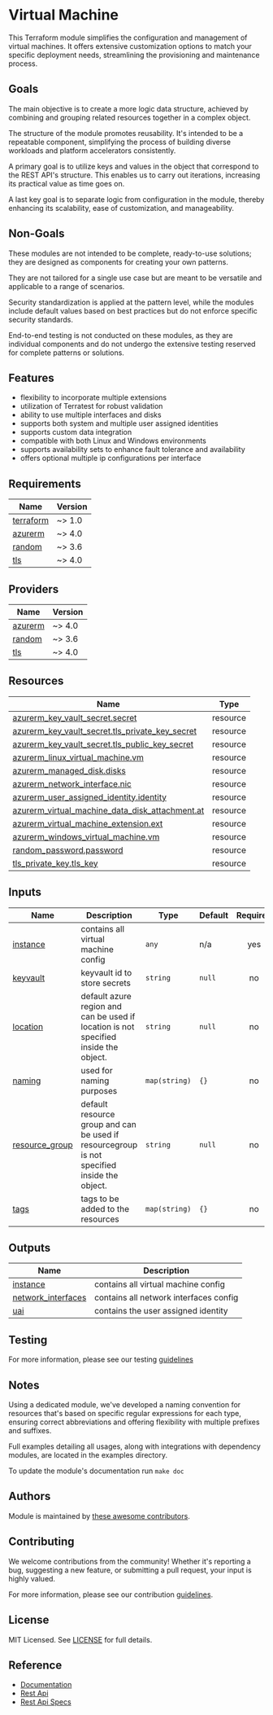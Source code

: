 # Virtual Machine

This Terraform module simplifies the configuration and management of virtual machines. It offers extensive customization options to match your specific deployment needs, streamlining the provisioning and maintenance process.

## Goals

The main objective is to create a more logic data structure, achieved by combining and grouping related resources together in a complex object.

The structure of the module promotes reusability. It's intended to be a repeatable component, simplifying the process of building diverse workloads and platform accelerators consistently.

A primary goal is to utilize keys and values in the object that correspond to the REST API's structure. This enables us to carry out iterations, increasing its practical value as time goes on.

A last key goal is to separate logic from configuration in the module, thereby enhancing its scalability, ease of customization, and manageability.

## Non-Goals

These modules are not intended to be complete, ready-to-use solutions; they are designed as components for creating your own patterns.

They are not tailored for a single use case but are meant to be versatile and applicable to a range of scenarios.

Security standardization is applied at the pattern level, while the modules include default values based on best practices but do not enforce specific security standards.

End-to-end testing is not conducted on these modules, as they are individual components and do not undergo the extensive testing reserved for complete patterns or solutions.

## Features

- flexibility to incorporate multiple extensions
- utilization of Terratest for robust validation
- ability to use multiple interfaces and disks
- supports both system and multiple user assigned identities
- supports custom data integration
- compatible with both Linux and Windows environments
- supports availability sets to enhance fault tolerance and availability
- offers optional multiple ip configurations per interface

<!-- BEGIN_TF_DOCS -->
## Requirements

| Name | Version |
|------|---------|
| <a name="requirement_terraform"></a> [terraform](#requirement\_terraform) | ~> 1.0 |
| <a name="requirement_azurerm"></a> [azurerm](#requirement\_azurerm) | ~> 4.0 |
| <a name="requirement_random"></a> [random](#requirement\_random) | ~> 3.6 |
| <a name="requirement_tls"></a> [tls](#requirement\_tls) | ~> 4.0 |

## Providers

| Name | Version |
|------|---------|
| <a name="provider_azurerm"></a> [azurerm](#provider\_azurerm) | ~> 4.0 |
| <a name="provider_random"></a> [random](#provider\_random) | ~> 3.6 |
| <a name="provider_tls"></a> [tls](#provider\_tls) | ~> 4.0 |

## Resources

| Name | Type |
|------|------|
| [azurerm_key_vault_secret.secret](https://registry.terraform.io/providers/hashicorp/azurerm/latest/docs/resources/key_vault_secret) | resource |
| [azurerm_key_vault_secret.tls_private_key_secret](https://registry.terraform.io/providers/hashicorp/azurerm/latest/docs/resources/key_vault_secret) | resource |
| [azurerm_key_vault_secret.tls_public_key_secret](https://registry.terraform.io/providers/hashicorp/azurerm/latest/docs/resources/key_vault_secret) | resource |
| [azurerm_linux_virtual_machine.vm](https://registry.terraform.io/providers/hashicorp/azurerm/latest/docs/resources/linux_virtual_machine) | resource |
| [azurerm_managed_disk.disks](https://registry.terraform.io/providers/hashicorp/azurerm/latest/docs/resources/managed_disk) | resource |
| [azurerm_network_interface.nic](https://registry.terraform.io/providers/hashicorp/azurerm/latest/docs/resources/network_interface) | resource |
| [azurerm_user_assigned_identity.identity](https://registry.terraform.io/providers/hashicorp/azurerm/latest/docs/resources/user_assigned_identity) | resource |
| [azurerm_virtual_machine_data_disk_attachment.at](https://registry.terraform.io/providers/hashicorp/azurerm/latest/docs/resources/virtual_machine_data_disk_attachment) | resource |
| [azurerm_virtual_machine_extension.ext](https://registry.terraform.io/providers/hashicorp/azurerm/latest/docs/resources/virtual_machine_extension) | resource |
| [azurerm_windows_virtual_machine.vm](https://registry.terraform.io/providers/hashicorp/azurerm/latest/docs/resources/windows_virtual_machine) | resource |
| [random_password.password](https://registry.terraform.io/providers/hashicorp/random/latest/docs/resources/password) | resource |
| [tls_private_key.tls_key](https://registry.terraform.io/providers/hashicorp/tls/latest/docs/resources/private_key) | resource |

## Inputs

| Name | Description | Type | Default | Required |
|------|-------------|------|---------|:--------:|
| <a name="input_instance"></a> [instance](#input\_instance) | contains all virtual machine config | `any` | n/a | yes |
| <a name="input_keyvault"></a> [keyvault](#input\_keyvault) | keyvault id to store secrets | `string` | `null` | no |
| <a name="input_location"></a> [location](#input\_location) | default azure region and can be used if location is not specified inside the object. | `string` | `null` | no |
| <a name="input_naming"></a> [naming](#input\_naming) | used for naming purposes | `map(string)` | `{}` | no |
| <a name="input_resource_group"></a> [resource\_group](#input\_resource\_group) | default resource group and can be used if resourcegroup is not specified inside the object. | `string` | `null` | no |
| <a name="input_tags"></a> [tags](#input\_tags) | tags to be added to the resources | `map(string)` | `{}` | no |

## Outputs

| Name | Description |
|------|-------------|
| <a name="output_instance"></a> [instance](#output\_instance) | contains all virtual machine config |
| <a name="output_network_interfaces"></a> [network\_interfaces](#output\_network\_interfaces) | contains all network interfaces config |
| <a name="output_uai"></a> [uai](#output\_uai) | contains the user assigned identity |
<!-- END_TF_DOCS -->

## Testing

For more information, please see our testing [guidelines](./TESTING.md)

## Notes

Using a dedicated module, we've developed a naming convention for resources that's based on specific regular expressions for each type, ensuring correct abbreviations and offering flexibility with multiple prefixes and suffixes.

Full examples detailing all usages, along with integrations with dependency modules, are located in the examples directory.

To update the module's documentation run `make doc`

## Authors

Module is maintained by [these awesome contributors](https://github.com/cloudnationhq/terraform-azure-vm/graphs/contributors).

## Contributing

We welcome contributions from the community! Whether it's reporting a bug, suggesting a new feature, or submitting a pull request, your input is highly valued.

For more information, please see our contribution [guidelines](./CONTRIBUTING.md).

## License

MIT Licensed. See [LICENSE](./LICENSE) for full details.

## Reference

- [Documentation](https://learn.microsoft.com/en-us/azure/virtual-machines/)
- [Rest Api](https://learn.microsoft.com/en-us/rest/api/compute/virtual-machines)
- [Rest Api Specs](https://github.com/Azure/azure-rest-api-specs/blob/main/specification/compute/resource-manager/Microsoft.Compute/ComputeRP/stable/2023-07-01/virtualMachine.json)
